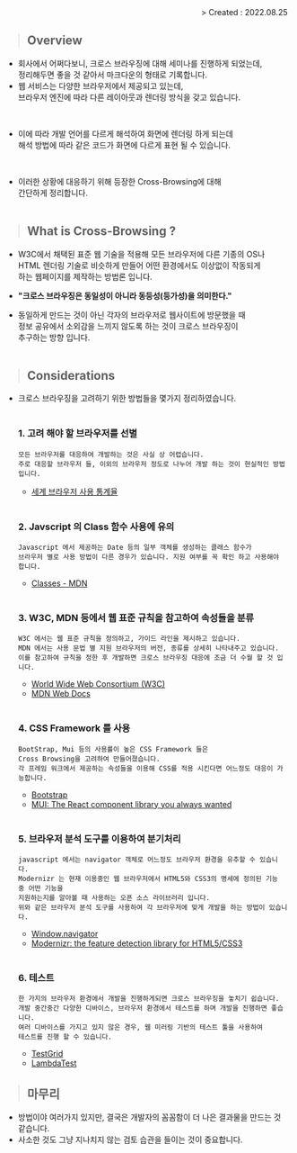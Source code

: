 <div align="right">> Created : 2022.08.25</div>

> ## Overview
- 회사에서 어쩌다보니, 크로스 브라우징에 대해 세미나를 진행하게 되었는데,
<br> 정리해두면 좋을 것 같아서 마크다운의 형태로 기록합니다.
- 웹 서비스는 다양한 브라우저에서 제공되고 있는데, 
<br> 브라우저 엔진에 따라 다른 레이아웃과 렌더링 방식을 갖고 있습니다.
<br>

- 이에 따라 개발 언어를 다르게 해석하여 화면에 렌더링 하게 되는데 
<br> 해석 방법에 따라 같은 코드가 화면에 다르게 표현 될 수 있습니다.
<br>

- 이러한 상황에 대응하기 위해 등장한 Cross-Browsing에 대해 
<br> 간단하게 정리합니다.
<br><br>

> ## What is Cross-Browsing ? 

- W3C에서 채택된 표준 웹 기술을 적용해 모든 브라우저에 다른 기종의 OS나 <br> HTML 렌더링 기술로 비슷하게 만들어 어떤 환경에서도 이상없이 작동되게 <br> 하는 웹페이지를 제작하는 방법론 입니다.

- **"크로스 브라우징은 동일성이 아니라 동등성(등가성)을 의미한다."**

- 동일하게 만드는 것이 아닌 각자의 브라우저로 웹사이트에 방문했을 때 
<br> 정보 공유에서 소외감을 느끼지 않도록 하는 것이 크로스 브라우징이 
<br> 추구하는 방향 입니다.
<br><br>
> ## Considerations

- 크로스 브라우징을 고려하기 위한 방법들을 몇가지 정리하였습니다.
<br><br>

  ### **1. 고려 해야 할 브라우저를 선별** 
      모든 브라우저를 대응하여 개발하는 것은 사실 상 어렵습니다. 
      주로 대응할 브라우저 들, 이외의 브라우저 정도로 나누어 개발 하는 것이 현실적인 방법 입니다.

  - [세계 브라우저 사용 통계율](https://gs.statcounter.com/) <br><br>

  ### **2. Javscript 의 Class 함수 사용에 유의**
      Javascript 에서 제공하는 Date 등의 일부 객체를 생성하는 클래스 함수가 
      브라우저 별로 사용 방법이 다른 경우가 있습니다. 지원 여부를 꼭 확인 하고 사용해야 합니다.

  - [Classes - MDN](https://developer.mozilla.org/ko/docs/Web/JavaScript/Reference/Classes) <br><br> 


  ### **3. W3C, MDN 등에서 웹 표준 규칙을 참고하여 속성들을 분류**  
      W3C 에서는 웹 표준 규칙을 정의하고, 가이드 라인을 제시하고 있습니다.
      MDN 에서는 사용 문법 별 지원 브라우저의 버전, 종류를 상세히 나타내주고 있습니다.
      이를 참고하여 규칙을 정한 후 개발하면 크로스 브라우징 대응에 조금 더 수월 할 것 입니다.
  - [World Wide Web Consortium (W3C)](https://www.w3.org/)
  - [MDN Web Docs](https://developer.mozilla.org/ko/) <br><br>

  ### **4. CSS Framework 를 사용**  
      BootStrap, Mui 등의 사용률이 높은 CSS Framework 들은 
      Cross Browsing을 고려하여 만들어졌습니다.
      각 프레임 워크에서 제공하는 속성들을 이용해 CSS를 적용 시킨다면 어느정도 대응이 가능합니다.
  - [Bootstrap](https://getbootstrap.com/)
  - [MUI: The React component library you always wanted](https://mui.com/)
<br><br>

  ### **5. 브라우저 분석 도구를 이용하여 분기처리**
      javascript 에서는 navigator 객체로 어느정도 브라우저 환경을 유추할 수 있습니다.
      Modernizr 는 현재 이용중인 웹 브라우저에서 HTML5와 CSS3의 명세에 정의된 기능 중 어떤 기능을 
      지원하는지를 알아볼 때 사용하는 오픈 소스 라이브러리 입니다.
      위와 같은 브라우저 분석 도구를 사용하여 각 브라우저에 맞게 개발을 하는 방법이 있습니다.
  - [Window.navigator](https://developer.mozilla.org/ko/docs/Web/API/Window/navigator)
  - [Modernizr: the feature detection library for HTML5/CSS3](https://modernizr.com/)
<br><br>

  ### **6. 테스트**
      한 가지의 브라우저 환경에서 개발을 진행하게되면 크로스 브라우징을 놓치기 쉽습니다.
      개발 중간중간 다양한 디바이스, 브라우저 환경에서 테스트를 하며 개발을 진행하면 좋습니다.
      여러 디바이스를 가지고 있지 않은 경우, 웹 미러링 기반의 테스트 툴을 사용하여 
      테스트를 진행 할 수 있습니다.
  - [TestGrid](https://www.testgrid.io/)
  - [LambdaTest](https://www.lambdatest.com/)

> ## 마무리

- 방법이야 여러가지 있지만, 결국은 개발자의 꼼꼼함이 더 나은 결과물을 만드는 것 같습니다.
- 사소한 것도 그냥 지나치지 않는 검토 습관을 들이는 것이 중요합니다.